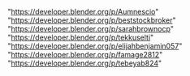 "https://developer.blender.org/p/Aumnescio"
"https://developer.blender.org/p/beststockbroker"
"https://developer.blender.org/p/sarahbrownocp"
"https://developer.blender.org/p/tekkuselti"
"https://developer.blender.org/p/elijahbenjamin057"
"https://developer.blender.org/p/famage2812"
"https://developer.blender.org/p/tebeyab824"
 
